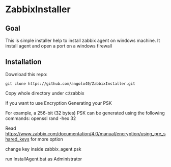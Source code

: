 # ZabbixInstaller

## Goal
This is simple installer help to install zabbix agent on windows machine.
It install agent and open a port on a windows firewall

## Installation

Download this repo:

	git clone https://github.com/angolo40/ZabbixInstaller.git

Copy whole directory under c:\zabbix

If you want to use Encryption
Generating your PSK

For example, a 256-bit (32 bytes) PSK can be generated using the following commands: 
openssl rand -hex 32

Read https://www.zabbix.com/documentation/4.0/manual/encryption/using_pre_shared_keys for more option

change key inside zabbix_agent.psk

run InstallAgent.bat as Administrator
